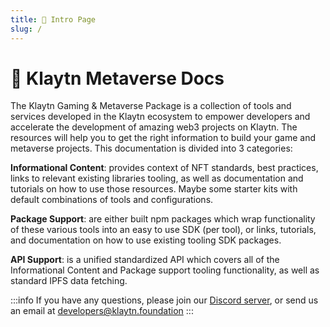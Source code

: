 ```yaml
---
title: 🔮 Intro Page
slug: /
---
```


# 🔮 Klaytn Metaverse Docs

The Klaytn Gaming & Metaverse Package is a collection of tools and services developed in the Klaytn ecosystem to empower developers and accelerate the development of amazing web3 projects on Klaytn. The resources will help you to get the right information to build your game and metaverse projects. This documentation is divided into 3 categories:

**Informational Content**: provides context of NFT standards, best practices, links to relevant existing libraries tooling, as well as documentation and tutorials on how to use those resources. Maybe some starter kits with default combinations of tools and configurations.

**Package Support**: are either built npm packages which wrap functionality of these various tools into an easy to use SDK (per tool), or links, tutorials, and documentation on how to use existing tooling SDK packages.

**API Support**: is a unified standardized API which covers all of the Informational Content and Package support tooling functionality, as well as standard IPFS data fetching.


:::info
If you have any questions, please join our [Discord server](https://discord.io/KlaytnOfficial), or send us an email at developers@klaytn.foundation
:::